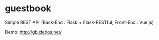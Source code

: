 # guestbook

Simple REST API (Back-End : Flask + Flask-RESTful, Front-End : Vue.js)

Demo: http://gb.debos.net/
